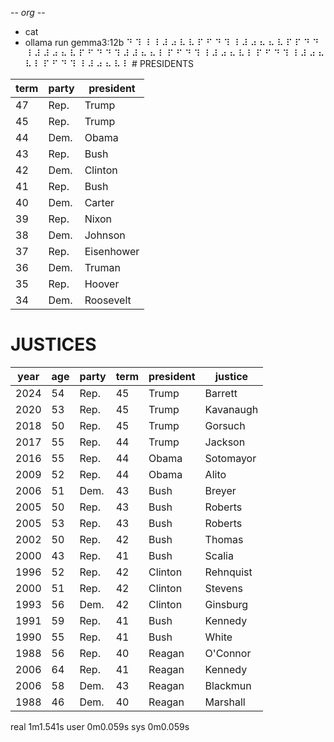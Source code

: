 -*- org -*-

+ cat
+ ollama run gemma3:12b
⠙ ⠹ ⠸ ⠸ ⠼ ⠴ ⠧ ⠧ ⠏ ⠋ ⠙ ⠹ ⠸ ⠼ ⠴ ⠦ ⠦ ⠧ ⠏ ⠏ ⠙ ⠙ ⠸ ⠼ ⠼ ⠴ ⠦ ⠧ ⠏ ⠋ ⠙ ⠙ ⠹ ⠼ ⠼ ⠦ ⠦ ⠇ ⠏ ⠋ ⠙ ⠹ ⠸ ⠼ ⠴ ⠦ ⠧ ⠇ ⠏ ⠋ ⠙ ⠹ ⠸ ⠼ ⠴ ⠦ ⠧ ⠇ ⠏ ⠋ ⠙ ⠹ ⠸ ⠼ ⠴ ⠦ ⠧ ⠇ # PRESIDENTS

| term | party | president |
|---|---|---|
| 47 | Rep. | Trump |
| 45 | Rep. | Trump |
| 44 | Dem. | Obama |
| 43 | Rep. | Bush |
| 42 | Dem. | Clinton |
| 41 | Rep. | Bush |
| 40 | Dem. | Carter |
| 39 | Rep. | Nixon |
| 38 | Dem. | Johnson |
| 37 | Rep. | Eisenhower |
| 36 | Dem. | Truman |
| 35 | Rep. | Hoover |
| 34 | Dem. | Roosevelt |



# JUSTICES

| year | age | party | term | president | justice |
|---|---|---|---|---|---|
| 2024 | 54 | Rep. | 45 | Trump | Barrett |
| 2020 | 53 | Rep. | 45 | Trump | Kavanaugh |
| 2018 | 50 | Rep. | 45 | Trump | Gorsuch |
| 2017 | 55 | Rep. | 44 | Trump | Jackson |
| 2016 | 55 | Rep. | 44 | Obama | Sotomayor |
| 2009 | 52 | Rep. | 44 | Obama | Alito |
| 2006 | 51 | Dem. | 43 | Bush | Breyer |
| 2005 | 50 | Rep. | 43 | Bush | Roberts |
| 2005 | 53 | Rep. | 43 | Bush | Roberts |
| 2002 | 50 | Rep. | 42 | Bush | Thomas |
| 2000 | 43 | Rep. | 41 | Bush | Scalia |
| 1996 | 52 | Rep. | 42 | Clinton | Rehnquist |
| 2000 | 51 | Rep. | 42 | Clinton | Stevens |
| 1993 | 56 | Dem. | 42 | Clinton | Ginsburg |
| 1991 | 59 | Rep. | 41 | Bush | Kennedy |
| 1990 | 55 | Rep. | 41 | Bush | White |
| 1988 | 56 | Rep. | 40 | Reagan | O'Connor |
| 2006 | 64 | Rep. | 41 | Reagan | Kennedy |
| 2006 | 58 | Dem. | 43 | Reagan | Blackmun |
| 1988 | 46 | Dem. | 40 | Reagan | Marshall |


real	1m1.541s
user	0m0.059s
sys	0m0.059s
